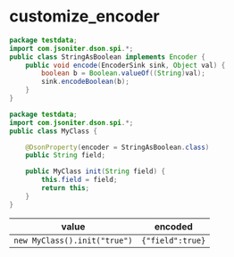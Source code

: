 # customize_encoder

```java
package testdata;
import com.jsoniter.dson.spi.*;
public class StringAsBoolean implements Encoder {
    public void encode(EncoderSink sink, Object val) {
        boolean b = Boolean.valueOf((String)val);
        sink.encodeBoolean(b);
    }
}
```

```java
package testdata;
import com.jsoniter.dson.spi.*;
public class MyClass {

    @DsonProperty(encoder = StringAsBoolean.class)
    public String field;

    public MyClass init(String field) {
        this.field = field;
        return this;
    }
}
```

| value | encoded |
| ---   | ---     |
| `new MyClass().init("true")` | `{"field":true}` |